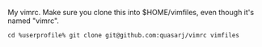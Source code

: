 My vimrc. Make sure you clone this into $HOME/vimfiles, even though it's named "vimrc".

`cd %userprofile%
git clone git@github.com:quasarj/vimrc vimfiles`

